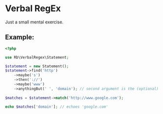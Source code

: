 Verbal RegEx
============
Just a small mental exercise.

Example:
------

```php
<?php

use Rb\VerbalRegex\Statement;

$statement = new Statement();
$statement->find('http')
    ->maybe('s')
    ->then('://')
    ->maybe('www')
    ->anythingBut(' ', 'domain'); // second argument is the (optional) name for the match
    
$matches = $statement->match('http://www.google.com');

echo $matches['domain']; // echoes 'google.com'
```
